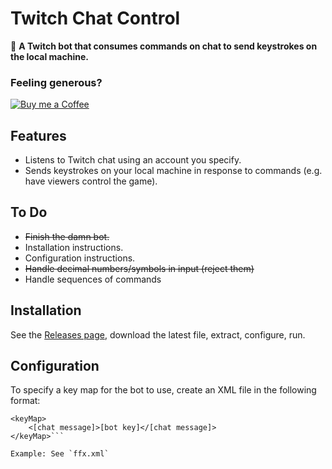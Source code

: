 ﻿# Twitch Chat Control
🤖 **A Twitch bot that consumes commands on chat to send keystrokes on the local machine.**

### Feeling generous?
[![Buy me a Coffee](https://www.buymeacoffee.com/assets/img/custom_images/orange_img.png)](https://www.buymeacoffee.com/brofar)

## Features
* Listens to Twitch chat using an account you specify.
* Sends keystrokes on your local machine in response to commands (e.g. have viewers control the game).

## To Do
* ~~Finish the damn bot.~~
* Installation instructions.
* Configuration instructions.
* ~~Handle decimal numbers/symbols in input (reject them)~~
* Handle sequences of commands

## Installation
See the [Releases page](https://github.com/brofar/TwitchChatControl/releases), download the latest file, extract, configure, run.

## Configuration
To specify a key map for the bot to use, create an XML file in the following format:
```<?xml version="1.0" encoding="utf-8" ?>
<keyMap>
    <[chat message]>[bot key]</[chat message]>
</keyMap>```

Example: See `ffx.xml`